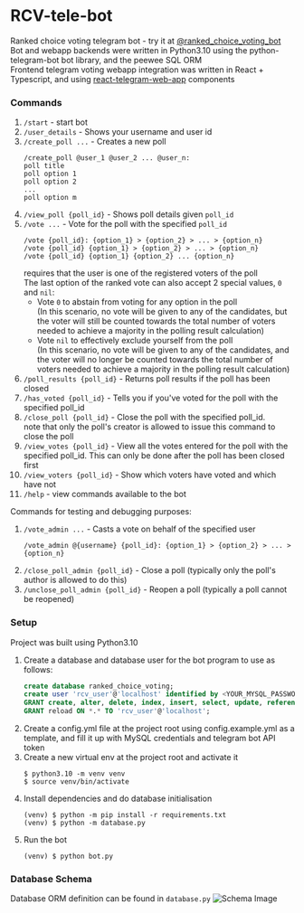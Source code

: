 # RCV-tele-bot
Ranked choice voting telegram bot - try it at [@ranked_choice_voting_bot](https://t.me/ranked_choice_voting_bot)   
Bot and webapp backends were written in Python3.10 using the python-telegram-bot bot library, and the peewee SQL ORM  
Frontend telegram voting webapp integration was written in React + Typescript, and using [react-telegram-web-app](https://github.com/vkruglikov/react-telegram-web-app) components

### Commands
1) `/start` - start bot
2) `/user_details` - Shows your username and user id
3) `/create_poll ...` - Creates a new poll
   ```
   /create_poll @user_1 @user_2 ... @user_n:  
   poll title  
   poll option 1  
   poll option 2
   ...
   poll option m
   ```
4) `/view_poll {poll_id}` - Shows poll details given `poll_id`
5) `/vote ...` - Vote for the poll with the specified `poll_id`
   ```
   /vote {poll_id}: {option_1} > {option_2} > ... > {option_n} 
   /vote {poll_id} {option_1} > {option_2} > ... > {option_n} 
   /vote {poll_id} {option_1} {option_2} ... {option_n}
   ```
   requires that the user is one of the registered 
   voters of the poll  
   The last option of the ranked vote can also accept 2 special values, `0` and `nil`:
   - Vote `0` to abstain from voting for any option in the poll   
     (In this scenario, no vote will be given to any of the candidates,
     but the voter will still be counted towards the total number of 
     voters needed to achieve a majority in the polling result calculation)
   - Vote `nil` to effectively exclude yourself from the poll  
     (In this scenario, no vote will be given to any of the candidates, 
     and the voter will no longer be counted towards the total number of 
     voters needed to achieve a majority in the polling result calculation)
6) `/poll_results {poll_id}` - Returns poll results if the poll has been closed
7) `/has_voted {poll_id}` - Tells you if you've voted for the poll with the 
specified poll_id
8) `/close_poll {poll_id}` - Close the poll with the specified poll_id.   
note that only the poll's creator is allowed
to issue this command to close the poll
9) `/view_votes {poll_id}` - View all the votes entered for the poll 
with the specified poll_id. This can only be done after the poll 
has been closed first
10) `/view_voters {poll_id}` - Show which voters have voted and which have not
11) `/help` - view commands available to the bot

Commands for testing and debugging purposes: 
1) `/vote_admin ...` - Casts a vote on behalf of the specified user  
   ```
   /vote_admin @{username} {poll_id}: {option_1} > {option_2} > ... > {option_n}
   ```
2) `/close_poll_admin {poll_id}` - Close a poll
(typically only the poll's author is allowed to do this)
3) `/unclose_poll_admin {poll_id}` - Reopen a poll (typically a poll cannot be reopened)

### Setup
Project was built using Python3.10

1. Create a database and database user for the bot program to use as follows:
   ```SQL
   create database ranked_choice_voting;
   create user 'rcv_user'@'localhost' identified by <YOUR_MYSQL_PASSWORD>;
   GRANT create, alter, delete, index, insert, select, update, references ON ranked_choice_voting.* TO 'rcv_user'@'localhost';
   GRANT reload ON *.* TO 'rcv_user'@'localhost';
   ```
3. Create a config.yml file at the project root using config.example.yml as a template,
   and fill it up with MySQL credentials and telegram bot API token
4. Create a new virtual env at the project root and activate it
   ```shell
   $ python3.10 -m venv venv
   $ source venv/bin/activate
   ```
5. Install dependencies and do database initialisation
   ```shell
   (venv) $ python -m pip install -r requirements.txt
   (venv) $ python -m database.py
   ```
6. Run the bot
   ```shell
   (venv) $ python bot.py
   ```

### Database Schema
Database ORM definition can be found in `database.py`
![Schema Image](https://github.com/milselarch/RCV-tele-bot/blob/master/schema.png)
